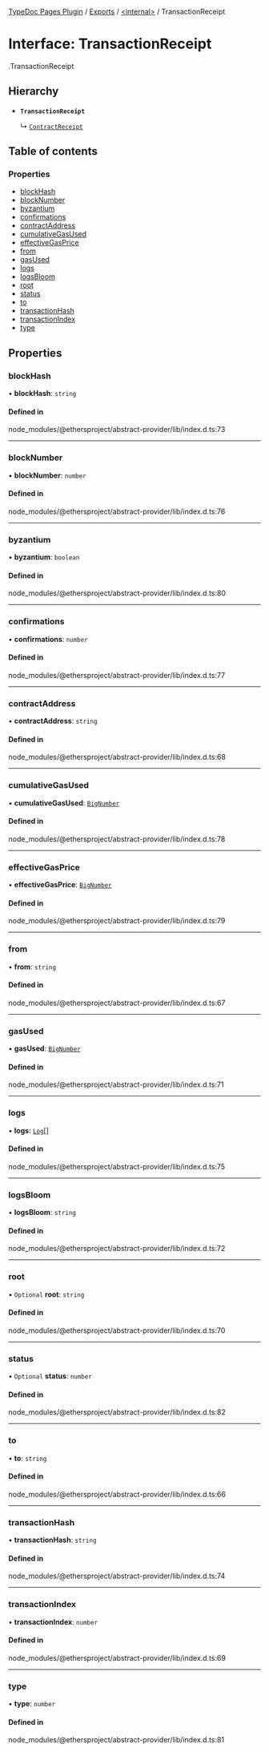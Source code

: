 [TypeDoc Pages Plugin](../README.md) / [Exports](../modules.md) / [<internal\>](../modules/internal_.md) / TransactionReceipt

# Interface: TransactionReceipt

[<internal>](../modules/internal_.md).TransactionReceipt

## Hierarchy

- **`TransactionReceipt`**

  ↳ [`ContractReceipt`](internal_.ContractReceipt.md)

## Table of contents

### Properties

- [blockHash](internal_.TransactionReceipt.md#blockhash)
- [blockNumber](internal_.TransactionReceipt.md#blocknumber)
- [byzantium](internal_.TransactionReceipt.md#byzantium)
- [confirmations](internal_.TransactionReceipt.md#confirmations)
- [contractAddress](internal_.TransactionReceipt.md#contractaddress)
- [cumulativeGasUsed](internal_.TransactionReceipt.md#cumulativegasused)
- [effectiveGasPrice](internal_.TransactionReceipt.md#effectivegasprice)
- [from](internal_.TransactionReceipt.md#from)
- [gasUsed](internal_.TransactionReceipt.md#gasused)
- [logs](internal_.TransactionReceipt.md#logs)
- [logsBloom](internal_.TransactionReceipt.md#logsbloom)
- [root](internal_.TransactionReceipt.md#root)
- [status](internal_.TransactionReceipt.md#status)
- [to](internal_.TransactionReceipt.md#to)
- [transactionHash](internal_.TransactionReceipt.md#transactionhash)
- [transactionIndex](internal_.TransactionReceipt.md#transactionindex)
- [type](internal_.TransactionReceipt.md#type)

## Properties

### blockHash

• **blockHash**: `string`

#### Defined in

node_modules/@ethersproject/abstract-provider/lib/index.d.ts:73

___

### blockNumber

• **blockNumber**: `number`

#### Defined in

node_modules/@ethersproject/abstract-provider/lib/index.d.ts:76

___

### byzantium

• **byzantium**: `boolean`

#### Defined in

node_modules/@ethersproject/abstract-provider/lib/index.d.ts:80

___

### confirmations

• **confirmations**: `number`

#### Defined in

node_modules/@ethersproject/abstract-provider/lib/index.d.ts:77

___

### contractAddress

• **contractAddress**: `string`

#### Defined in

node_modules/@ethersproject/abstract-provider/lib/index.d.ts:68

___

### cumulativeGasUsed

• **cumulativeGasUsed**: [`BigNumber`](../classes/internal_.BigNumber.md)

#### Defined in

node_modules/@ethersproject/abstract-provider/lib/index.d.ts:78

___

### effectiveGasPrice

• **effectiveGasPrice**: [`BigNumber`](../classes/internal_.BigNumber.md)

#### Defined in

node_modules/@ethersproject/abstract-provider/lib/index.d.ts:79

___

### from

• **from**: `string`

#### Defined in

node_modules/@ethersproject/abstract-provider/lib/index.d.ts:67

___

### gasUsed

• **gasUsed**: [`BigNumber`](../classes/internal_.BigNumber.md)

#### Defined in

node_modules/@ethersproject/abstract-provider/lib/index.d.ts:71

___

### logs

• **logs**: [`Log`](internal_.Log.md)[]

#### Defined in

node_modules/@ethersproject/abstract-provider/lib/index.d.ts:75

___

### logsBloom

• **logsBloom**: `string`

#### Defined in

node_modules/@ethersproject/abstract-provider/lib/index.d.ts:72

___

### root

• `Optional` **root**: `string`

#### Defined in

node_modules/@ethersproject/abstract-provider/lib/index.d.ts:70

___

### status

• `Optional` **status**: `number`

#### Defined in

node_modules/@ethersproject/abstract-provider/lib/index.d.ts:82

___

### to

• **to**: `string`

#### Defined in

node_modules/@ethersproject/abstract-provider/lib/index.d.ts:66

___

### transactionHash

• **transactionHash**: `string`

#### Defined in

node_modules/@ethersproject/abstract-provider/lib/index.d.ts:74

___

### transactionIndex

• **transactionIndex**: `number`

#### Defined in

node_modules/@ethersproject/abstract-provider/lib/index.d.ts:69

___

### type

• **type**: `number`

#### Defined in

node_modules/@ethersproject/abstract-provider/lib/index.d.ts:81
